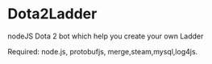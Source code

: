 # Dota2Ladder
nodeJS Dota 2 bot which help you create your own Ladder

Required: node.js, protobufjs, merge,steam,mysql,log4js.
